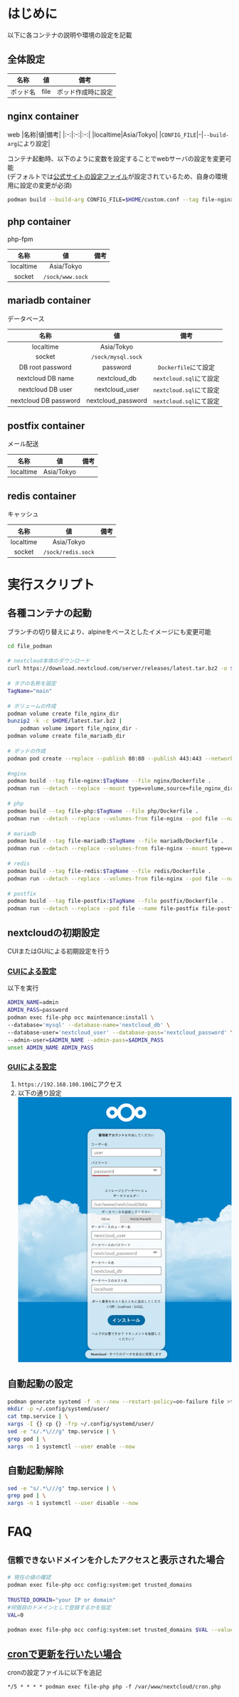 # はじめに
以下に各コンテナの説明や環境の設定を記載

## 全体設定
|名称|値|備考|
|:-:|:-:|:-:|
|ポッド名|file|ポッド作成時に設定|

## nginx container
web
|名称|値|備考|
|:-:|:-:|:-:|
|localtime|Asia/Tokyo|
|`CONFIG_FILE`|-|`--build-arg`により設定|

コンテナ起動時、以下のように変数を設定することでwebサーバの設定を変更可能  
(デフォルトでは[公式サイトの設定ファイル](https://raw.githubusercontent.com/nextcloud/documentation/master/admin_manual/installation/nginx-root.conf.sample)が設定されているため、自身の環境用に設定の変更が必須)  
```bash
podman build --build-arg CONFIG_FILE=$HOME/custom.conf --tag file-nginx:$TagName --file nginx/Dockerfile .
```

## php container
php-fpm

|名称|値|備考|
|:-:|:-:|:-:|
|localtime|Asia/Tokyo|
|socket|`/sock/www.sock`|

## mariadb container
データベース

|名称|値|備考|
|:-:|:-:|:-:|
|localtime|Asia/Tokyo|
|socket|`/sock/mysql.sock`|
|DB root password|password|`Dockerfile`にて設定|
|nextcloud DB name|nextcloud_db|`nextcloud.sql`にて設定|
|nextcloud DB user|nextcloud_user|`nextcloud.sql`にて設定|
|nextcloud DB password|nextcloud_password|`nextcloud.sql`にて設定|

## postfix container
メール配送

|名称|値|備考|
|:-:|:-:|:-:|
|localtime|Asia/Tokyo|

## redis container
キャッシュ

|名称|値|備考|
|:-:|:-:|:-:|
|localtime|Asia/Tokyo|
|socket|`/sock/redis.sock`|

# 実行スクリプト

## 各種コンテナの起動
ブランチの切り替えにより、alpineをベースとしたイメージにも変更可能

```bash
cd file_podman

# nextcloud本体のダウンロード
curl https://download.nextcloud.com/server/releases/latest.tar.bz2 -o $HOME/latest.tar.bz2

# タグの名称を設定
TagName="main"

# ボリュームの作成
podman volume create file_nginx_dir
bunzip2 -k -c $HOME/latest.tar.bz2 |
    podman volume import file_nginx_dir -
podman volume create file_mariadb_dir

# ポッドの作成
podman pod create --replace --publish 80:80 --publish 443:443 --network=slirp4netns:port_handler=slirp4netns --name file

#nginx
podman build --tag file-nginx:$TagName --file nginx/Dockerfile .
podman run --detach --replace --mount type=volume,source=file_nginx_dir,destination=/var/www --pod file --name file-nginx file-nginx:$TagName

# php
podman build --tag file-php:$TagName --file php/Dockerfile .
podman run --detach --replace --volumes-from file-nginx --pod file --name file-php file-php:$TagName

# mariadb
podman build --tag file-mariadb:$TagName --file mariadb/Dockerfile .
podman run --detach --replace --volumes-from file-nginx --mount type=volume,source=file_mariadb_dir,destination=/var/lib/mysql --pod file --name file-mariadb file-mariadb:$TagName

# redis
podman build --tag file-redis:$TagName --file redis/Dockerfile .
podman run --detach --replace --volumes-from file-nginx --pod file --name file-redis file-redis:$TagName

# postfix
podman build --tag file-postfix:$TagName --file postfix/Dockerfile .
podman run --detach --replace --pod file --name file-postfix file-postfix:$TagName

```

## nextcloudの初期設定
CUIまたはGUIによる初期設定を行う
### [CUIによる設定](https://docs.nextcloud.com/server/27/admin_manual/installation/command_line_installation.html)
以下を実行
```bash
ADMIN_NAME=admin
ADMIN_PASS=password
podman exec file-php occ maintenance:install \
--database='mysql' --database-name='nextcloud_db' \
--database-user='nextcloud_user' --database-pass='nextcloud_password' \
--admin-user=$ADMIN_NAME --admin-pass=$ADMIN_PASS
unset ADMIN_NAME ADMIN_PASS
```
### [GUIによる設定](https://docs.nextcloud.com/server/27/admin_manual/installation/installation_wizard.html)
1. `https://192.168.100.100`にアクセス
1. 以下の通り設定  
  ![setting](img/install.png)

## 自動起動の設定
```sh
podman generate systemd -f -n --new --restart-policy=on-failure file >tmp.service
mkdir -p ~/.config/systemd/user/
cat tmp.service | \
xargs -I {} cp {} -frp ~/.config/systemd/user/
sed -e "s/.*\///g" tmp.service | \
grep pod | \
xargs -n 1 systemctl --user enable --now
```

## 自動起動解除
```sh
sed -e "s/.*\///g" tmp.service | \
grep pod | \
xargs -n 1 systemctl --user disable --now
```

# FAQ
## `信頼できないドメインを介したアクセス`と表示された場合
```bash
# 現在の値の確認
podman exec file-php occ config:system:get trusted_domains

TRUSTED_DOMAIN="your IP or domain"
#何個目のドメインとして登録するかを指定
VAL=0

podman exec file-php occ config:system:set trusted_domains $VAL --value $TRUSTED_DOMAIN
```

## [cronで更新を行いたい場合](https://docs.nextcloud.com/server/latest/admin_manual/configuration_server/background_jobs_configuration.html)
cronの設定ファイルに以下を追記
```
*/5 * * * * podman exec file-php php -f /var/www/nextcloud/cron.php
```
